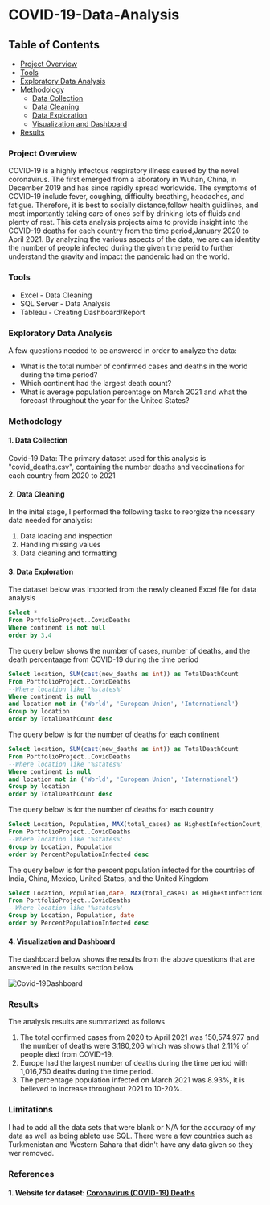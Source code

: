 # COVID-19-Data-Analysis


## Table of Contents

- [Project Overview](#project-overview)
- [Tools](#tools)
- [Exploratory Data Analysis](#exploratory-data-analysis)
- [Methodology](#methodology)
  - [Data Collection](#1-data-collection)
  - [Data Cleaning](#2-data-cleaning)
  - [Data Exploration](#3-data-exploration)
  - [Visualization and Dashboard](#4-visualization-and-dashboard)
- [Results](#results)


### Project Overview

COVID-19 is a highly infectous respiratory illness caused by the novel coronavirus. The first emerged from a laboratory in Wuhan, China, in December 2019 and has since rapidly spread worldwide. The symptoms of COVID-19 include fever, coughing, difficulty breathing, headaches, and fatigue. Therefore, it is best to socially distance,follow health guidlines, and most importantly taking care of ones self by drinking lots of fluids and plenty of rest.
This data analysis projects aims to provide insight into the COVID-19 deaths for each country from the time period,January 2020 to April 2021.
By analyzing the various aspects of the data, we are can identity the number of people infected during the given time perid to further understand the gravity and impact the pandemic had on the world.


### Tools

- Excel - Data Cleaning
- SQL Server - Data Analysis
- Tableau - Creating Dashboard/Report


 ### Exploratory Data Analysis
 
 A few questions needed to be answered in order to analyze the data:
 - What is the total number of confirmed cases and deaths in the world during the time period?
 - Which continent had the largest death count?
 - What is average population percentage on March 2021 and what the forecast throughout the year for the United States?


### Methodology

#### 1. Data Collection

Covid-19 Data: The primary dataset used for this analysis is "covid_deaths.csv", containing the number deaths and vaccinations for each country from 2020 to 2021


#### 2. Data Cleaning

In the inital stage, I performed the following tasks to reorgize the ncessary data needed for analysis:
1. Data loading and inspection
2. Handling missing values
3. Data cleaning and formatting


#### 3. Data Exploration

The dataset below was imported from the newly cleaned Excel file for data analysis
```sql
Select *
From PortfolioProject..CovidDeaths
Where continent is not null 
order by 3,4
```

The query below shows the number of cases, number of deaths, and the death percentaage from COVID-19 during the time period

```sql
Select location, SUM(cast(new_deaths as int)) as TotalDeathCount
From PortfolioProject..CovidDeaths
--Where location like '%states%'
Where continent is null 
and location not in ('World', 'European Union', 'International')
Group by location
order by TotalDeathCount desc
```


The query below is for the number of deaths for each continent

```sql
Select location, SUM(cast(new_deaths as int)) as TotalDeathCount
From PortfolioProject..CovidDeaths
--Where location like '%states%'
Where continent is null 
and location not in ('World', 'European Union', 'International')
Group by location
order by TotalDeathCount desc
```


The query below is for the number of deaths for each country

```sql
Select Location, Population, MAX(total_cases) as HighestInfectionCount,  Max((total_cases/population))*100 as PercentPopulationInfected
From PortfolioProject..CovidDeaths
--Where location like '%states%'
Group by Location, Population
order by PercentPopulationInfected desc
```


The query below is for the percent population infected for the countries of India, China, Mexico, United States, and the United Kingdom

```sql
Select Location, Population,date, MAX(total_cases) as HighestInfectionCount,  Max((total_cases/population))*100 as PercentPopulationInfected
From PortfolioProject..CovidDeaths
--Where location like '%states%'
Group by Location, Population, date
order by PercentPopulationInfected desc
```

#### 4. Visualization and Dashboard

The dashboard below shows the results from the above questions that are answered in the results section below

![Covid-19Dashboard](https://github.com/tjacob2/COVID-19-Data-Analysis/assets/165331511/223df23f-9748-4fe1-b73a-c45c9cb642c0)


### Results

 The analysis results are summarized as follows
 1. The total confirmed cases from 2020 to April 2021 was 150,574,977 and the number of deaths were 3,180,206 which was shows that 2.11% of people died from COVID-19.
 2. Europe had the largest number of deaths during the time period with 1,016,750 deaths during the time period.
 3. The percentage population infected on March 2021 was 8.93%, it is believed to increase throughout 2021 to 10-20%.


### Limitations

I had to add all the data sets that were blank or N/A for the accuracy of my data as well as being ableto use SQL. There were a few countries such as Turkmenistan and Western Sahara that didn't have any data given so they wer removed.


### References

  #### 1. Website for dataset: [Coronavirus (COVID-19) Deaths](https://ourworldindata.org/covid-deaths)
